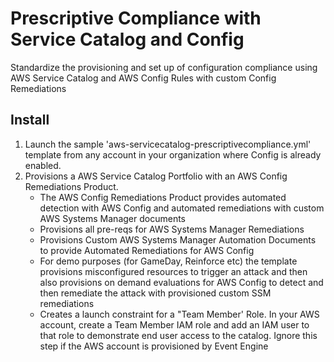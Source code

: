 <p align="center">
</p>

# Prescriptive Compliance with Service Catalog and Config

Standardize the provisioning and set up of configuration compliance using AWS Service Catalog and AWS Config Rules with custom Config Remediations


## Install

1. Launch the sample 'aws-servicecatalog-prescriptivecompliance.yml' template from any account in your organization where Config is already enabled.
2. Provisions a AWS Service Catalog Portfolio with an AWS Config Remediations Product.
   - The AWS Config Remediations Product provides automated detection with AWS Config and automated remediations with custom AWS Systems Manager documents
   - Provisions all pre-reqs for AWS Systems Manager Remediations
   - Provisions Custom AWS Systems Manager Automation Documents to provide Automated Remediations for AWS Config
   - For demo purposes (for GameDay, Reinforce etc) the template provisions misconfigured resources to trigger an attack and then also provisions on demand evaluations for AWS Config to detect and then remediate the attack with provisioned custom SSM remediations
   - Creates a launch constraint for a "Team Member' Role. In your AWS account, create a Team Member IAM role and add an IAM user to that role to demonstrate end user access to the catalog. Ignore this step if the AWS account is provisioned by Event Engine






